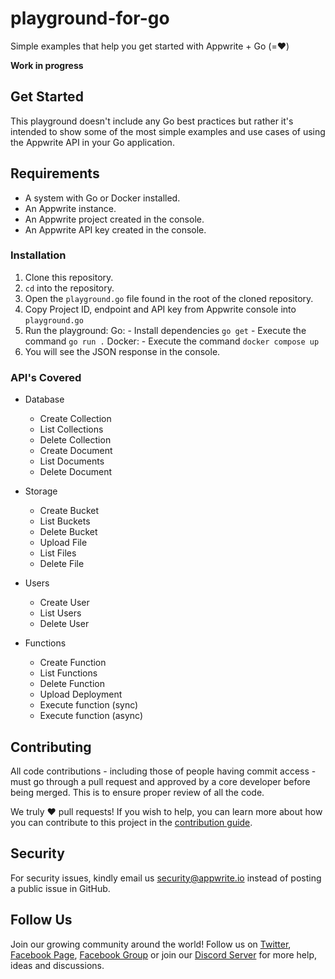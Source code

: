 # playground-for-go
Simple examples that help you get started with Appwrite + Go (=❤️)

**Work in progress**

## Get Started

This playground doesn't include any Go best practices but rather it's intended to show some of the most simple examples and use cases of using the Appwrite API in your Go application.

## Requirements
* A system with Go or Docker installed.
* An Appwrite instance.
* An Appwrite project created in the console.
* An Appwrite API key created in the console.

### Installation

1. Clone this repository.
2. `cd` into the repository.
3. Open the `playground.go` file found in the root of the cloned repository.
4. Copy Project ID, endpoint and API key from Appwrite console into `playground.go`
5. Run the playground:
    Go:
        - Install dependencies `go get`
        - Execute the command `go run .`
    Docker:
        - Execute the command `docker compose up`
6. You will see the JSON response in the console.

### API's Covered

- Database
    * Create Collection
    * List Collections
    * Delete Collection
    * Create Document
    * List Documents
    * Delete Document

- Storage
    * Create Bucket
    * List Buckets
    * Delete Bucket
    * Upload File
    * List Files
    * Delete File

- Users
    * Create User
    * List Users
    * Delete User

- Functions
    * Create Function
    * List Functions
    * Delete Function
    * Upload Deployment
    * Execute function (sync)
    * Execute function (async)

## Contributing

All code contributions - including those of people having commit access - must go through a pull request and approved by a core developer before being merged. This is to ensure proper review of all the code.

We truly ❤️ pull requests! If you wish to help, you can learn more about how you can contribute to this project in the [contribution guide](https://github.com/appwrite/appwrite/blob/master/CONTRIBUTING.md).

## Security

For security issues, kindly email us [security@appwrite.io](mailto:security@appwrite.io) instead of posting a public issue in GitHub.

## Follow Us

Join our growing community around the world! Follow us on [Twitter](https://twitter.com/appwrite), [Facebook Page](https://www.facebook.com/appwrite.io), [Facebook Group](https://www.facebook.com/groups/appwrite.developers/) or join our [Discord Server](https://appwrite.io/discord) for more help, ideas and discussions.